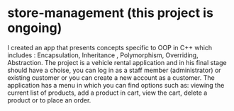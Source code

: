 # store-management (this project is ongoing)
I created an app that presents concepts specific to OOP in C++ which includes : Encapsulation, 
Inheritance , Polymorphism, Overriding, Abstraction. The project is a vehicle rental application and 
in his final stage should have a choise, you can log in as a staff member (administrator) or existing
customer or you can create a new account as a customer. The application has a menu in which you
can find options such as: viewing the current list of products, add a product in cart, view the cart,
delete a product or to place an order.
